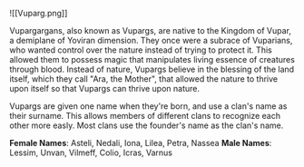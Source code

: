 ![[Vuparg.png]]

Vupargargans, also known as Vupargs, are native to the Kingdom of Vupar, a demiplane of Yoviran dimension. They once were a subrace of Vuparians, who wanted control over the nature instead of trying to protect it. This allowed them to possess magic that manipulates living essence of creatures through blood. Instead of nature, Vupargs believe in the blessing of the land itself, which they call "Ara, the Mother", that allowed the nature to thrive upon itself so that Vupargs can thrive upon nature.

Vupargs are given one name when they're born, and use a clan's name as their surname. This allows members of different clans to recognize each other more easly. Most clans use the founder's name as the clan's name.

**Female Names**: Asteli, Nedali, Iona, Lilea, Petra, Nassea
**Male Names**: Lessim, Unvan, Vilmeff, Colio, Icras, Varnus